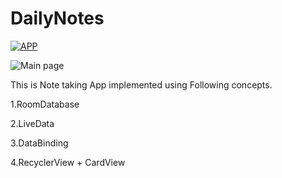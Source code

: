 # DailyNotes

[![APP](https://youtu.be/CEUwzGScrFg)](https://youtu.be/CEUwzGScrFg)

![Main page](C:\Users\patel\OneDrive\Desktop\note1.PNG)

This is Note taking App implemented using Following concepts.


1.RoomDatabase


2.LiveData


3.DataBinding


4.RecyclerView + CardView


